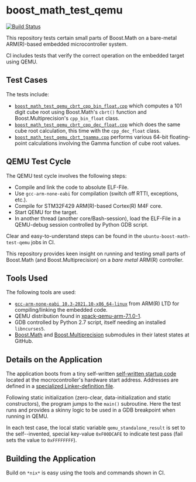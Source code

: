 boost_math_test_qemu
==================

[![Build Status](https://github.com/ckormanyos/boost_math_test_qemu/actions/workflows/boost_math_test_qemu.yml/badge.svg)](https://github.com/ckormanyos/boost_math_test_qemu/actions)

This repository tests certain small parts of Boost.Math
on a bare-metal ARM(R)-based embedded microcontroller system.

CI includes tests that verify the correct operation on the embedded target
using QEMU.

## Test Cases

The tests include:
  - [`boost_math_test_qemu_cbrt_cpp_bin_float.cpp`](./boost_math_test_qemu_cbrt_cpp_bin_float.cpp) which computes a $101$ digit cube root using Boost.Math's `cbrt()` function and Boost.Multiprecision's `cpp_bin_float` class.
  - [`boost_math_test_qemu_cbrt_cpp_dec_float.cpp`](./boost_math_test_qemu_cbrt_cpp_dec_float.cpp) which does the same cube root calculation, this time with the `cpp_dec_float` class.
  - [`boost_math_test_qemu_cbrt_tgamma.cpp`](./boost_math_test_qemu_cbrt_tgamma.cpp) performs various 64-bit floating-point calculations involving the Gamma function of cube root values.

## QEMU Test Cycle

The QEMU test cycle involves the following steps:
  - Compile and link the code to absolute ELF-File.
  - Use `gcc-arm-none-eabi` for compilation (switch off RTTI, exceptions, etc.).
  - Compile for STM32F429 ARM(R)-based Cortex(R) M4F core.
  - Start QEMU for the target.
  - In another thread (another core/Bash-session), load the ELF-File in a QEMU-debug session controlled by Python GDB script.

Clear and easy-to-understand steps can be found in the
`ubuntu-boost-math-test-qemu` jobs in CI.

This repository provides keen insight on running and testing
small parts of Boost.Math (and Boost.Multiprecision)
on a _bare_ _metal_ ARM(R) controller.

## Tools Used

The following tools are used:
  - [`gcc-arm-none-eabi 10.3-2021.10-x86_64-linux`](https://developer.arm.com/downloads/-/gnu-rm) from ARM(R) LTD for compiling/linking the embedded code.
  - QEMU distribution found in [xpack-qemu-arm-7.1.0-1](https://github.com/xpack-dev-tools/qemu-arm-xpack/releases).
  - GDB controlled by Python 2.7 script, itself needing an installed `libncurses5`.
  - [Boost.Math](https://github.com/boostorg/math) and [Boost.Multiprecision](https://github.com/boostorg/multiprecision) submodules in their latest states at GitHub.

## Details on the Application

The application boots from a tiny self-written
[self-written startup code](./target/micros/stm32f429/make/single/crt.cpp)
located at the mocrocontroller's hardware start address.
Addresses are defined in a
[specialized Linker-definition file](./target/micros/stm32f429/make/stm32f429.ld).

Following static initialization (zero-clear, data-initialization
and static constructors), the program jumps to
the `main()` subroutine. Here the test runs and provides
a skinny logic to be used in a GDB breakpoint when running
in QEMU.

In each test case, the local static variable `qemu_standalone_result`
is set to the self--invented, special key-value `0xF00DCAFE`
to indicate test pass (fail sets the value to `0xFFFFFFFF`).

## Building the Application

Build on `*nix*` is easy using the tools and commands
shown in CI.

